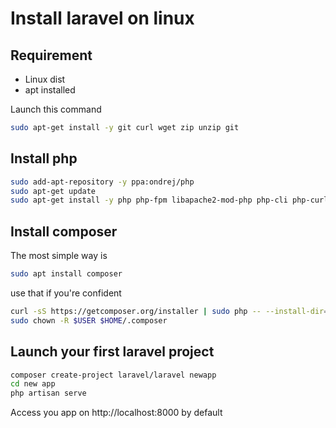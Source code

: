 # Install laravel on linux

## Requirement

- Linux dist
- apt installed

Launch this command

``` sh
sudo apt-get install -y git curl wget zip unzip git
```

## Install php

``` sh
sudo add-apt-repository -y ppa:ondrej/php
sudo apt-get update
sudo apt-get install -y php php-fpm libapache2-mod-php php-cli php-curl php-mysql php-sqlite3 php-gd php-xml php-mcrypt php-mbstring php-iconv
```

## Install composer

The most simple way is

``` sh
sudo apt install composer
```

use that if you're confident

``` sh
curl -sS https://getcomposer.org/installer | sudo php -- --install-dir=/usr/local/bin --filename=composer
sudo chown -R $USER $HOME/.composer
```


## Launch your first laravel project

``` sh
composer create-project laravel/laravel newapp
cd new app
php artisan serve
```

Access you app on http://localhost:8000 by default
